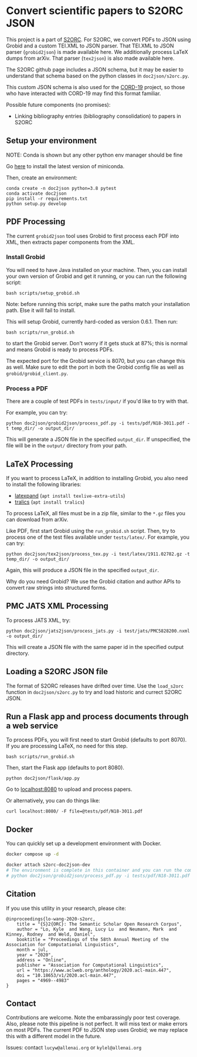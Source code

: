 # Convert scientific papers to S2ORC JSON

This project is a part of [S2ORC](https://github.com/allenai/s2orc). For S2ORC, we convert PDFs to JSON using Grobid and a custom TEI.XML to JSON parser. That TEI.XML to JSON parser (`grobid2json`) is made available here. We additionally process LaTeX dumps from arXiv. That parser (`tex2json`) is also made available here.

The S2ORC github page includes a JSON schema, but it may be easier to understand that schema based on the python classes in `doc2json/s2orc.py`.

This custom JSON schema is also used for the [CORD-19](https://github.com/allenai/cord19) project, so those who have interacted with CORD-19 may find this format familiar.

Possible future components (no promises):
- Linking bibliography entries (bibliography consolidation) to papers in S2ORC

## Setup your environment

NOTE: Conda is shown but any other python env manager should be fine

Go [here](https://docs.conda.io/en/latest/miniconda.html) to install the latest version of miniconda.

Then, create an environment:

```console
conda create -n doc2json python=3.8 pytest
conda activate doc2json
pip install -r requirements.txt
python setup.py develop
```

## PDF Processing

The current `grobid2json` tool uses Grobid to first process each PDF into XML, then extracts paper components from the XML.

### Install Grobid

You will need to have Java installed on your machine. Then, you can install your own version of Grobid and get it running, or you can run the following script:

```console
bash scripts/setup_grobid.sh
```

Note: before running this script, make sure the paths match your installation path. Else it will fail to install.

This will setup Grobid, currently hard-coded as version 0.6.1. Then run:

```console
bash scripts/run_grobid.sh
```

to start the Grobid server. Don't worry if it gets stuck at 87%; this is normal and means Grobid is ready to process PDFs.

The expected port for the Grobid service is 8070, but you can change this as well. Make sure to edit the port in both the Grobid config file as well as `grobid/grobid_client.py`.

### Process a PDF

There are a couple of test PDFs in `tests/input/` if you'd like to try with that.

For example, you can try:

```console
python doc2json/grobid2json/process_pdf.py -i tests/pdf/N18-3011.pdf -t temp_dir/ -o output_dir/
```

This will generate a JSON file in the specified `output_dir`. If unspecified, the file will be in the `output/` directory from your path.

## LaTeX Processing

If you want to process LaTeX, in addition to installing Grobid, you also need to install the following libraries:

- [latexpand](https://ctan.org/pkg/latexpand?lang=en) (`apt install texlive-extra-utils`)
- [tralics](http://www-sop.inria.fr/marelle/tralics/) (`apt install tralics`)

To process LaTeX, all files must be in a zip file, similar to the `*.gz` files you can download from arXiv. 

Like PDF, first start Grobid using the `run_grobid.sh` script. Then, try to process one of the test files available under `tests/latex/`. For example, you can try:

```console
python doc2json/tex2json/process_tex.py -i test/latex/1911.02782.gz -t temp_dir/ -o output_dir/
```

Again, this will produce a JSON file in the specified `output_dir`.

Why do you need Grobid? We use the Grobid citation and author APIs to convert raw strings into structured forms.

## PMC JATS XML Processing

To process JATS XML, try:

```console
python doc2json/jats2json/process_jats.py -i test/jats/PMC5828200.nxml -o output_dir/
```

This will create a JSON file with the same paper id in the specified output directory.

## Loading a S2ORC JSON file

The format of S2ORC releases have drifted over time. Use the `load_s2orc` function in `doc2json/s2orc.py` to try and load historic and currect S2ORC JSON.

## Run a Flask app and process documents through a web service

To process PDFs, you will first need to start Grobid (defaults to port 8070). If you are processing LaTeX, no need for this step.

```console
bash scripts/run_grobid.sh
```

Then, start the Flask app (defaults to port 8080).

```console
python doc2json/flask/app.py
```

Go to [localhost:8080](localhost:8080) to upload and process papers.

Or alternatively, you can do things like:

```console
curl localhost:8080/ -F file=@tests/pdf/N18-3011.pdf
```

## Docker

You can quickly set up a development environment with Docker.

```sh
docker compose up -d

docker attach s2orc-doc2json-dev
# The environment is complete in this container and you can run the commands mentioned above, such as
# python doc2json/grobid2json/process_pdf.py -i tests/pdf/N18-3011.pdf -t temp_dir/ -o output_dir/

```

## Citation

If you use this utility in your research, please cite:

```
@inproceedings{lo-wang-2020-s2orc,
    title = "{S}2{ORC}: The Semantic Scholar Open Research Corpus",
    author = "Lo, Kyle  and Wang, Lucy Lu  and Neumann, Mark  and Kinney, Rodney  and Weld, Daniel",
    booktitle = "Proceedings of the 58th Annual Meeting of the Association for Computational Linguistics",
    month = jul,
    year = "2020",
    address = "Online",
    publisher = "Association for Computational Linguistics",
    url = "https://www.aclweb.org/anthology/2020.acl-main.447",
    doi = "10.18653/v1/2020.acl-main.447",
    pages = "4969--4983"
}
```

## Contact

Contributions are welcome. Note the embarassingly poor test coverage. Also, please note this pipeline is not perfect. It will miss text or make errors on most PDFs. The current PDF to JSON step uses Grobid; we may replace this with a different model in the future.

Issues: contact `lucyw@allenai.org` or `kylel@allenai.org`

